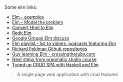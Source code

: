 Some elm links:

* [Elm - examples](http://elm-lang.org/examples)
* [Elm - Model the problem](http://elm-lang.org/guide/model-the-problem)
* [Convert Html to Elm](http://mbylstra.github.io/html-to-elm/)
* [Redit Elm](https://www.reddit.com/r/elm/)
* [Google Groups Elm discuss](https://groups.google.com/forum/#!forum/elm-discuss)
* [Elm playlist - list to vidoes, podcasts featuring Elm](http://crossingtheruby.com/2015/11/10/elm-playlist.html)
* [Richard Feldman Github repositories](https://github.com/rtfeldman?tab=repositories)
* [Guy learning Elm - crossingtheruby.com](http://crossingtheruby.com)
* [Next steps from pragmatic studio course](https://online.pragmaticstudio.com/courses/elm-signals/next_steps)
* [Typed up CRUD SPA with Haskell and Elm](http://rundis.github.io/blog/2015/haskell_elm_spa_part1.html)
> A single page web application with crud features



